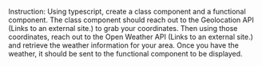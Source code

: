 Instruction:
Using typescript, create a class component and a functional component. The class component should reach out to the Geolocation API (Links to an external site.) to grab your coordinates. Then using those coordinates, reach out to the Open Weather API (Links to an external site.) and retrieve the weather information for your area.  Once you have the weather, it should be sent to the functional component to be displayed. 